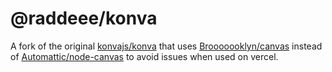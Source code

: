# @raddeee/konva
A fork of the original [konvajs/konva](https://github.com/konvajs/konva) that uses [Brooooooklyn/canvas](https://github.com/konvajs/konva) instead of [Automattic/node-canvas](https://github.com/Automattic/node-canvas) to avoid issues when used on vercel.
